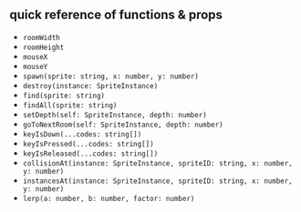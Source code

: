 ## quick reference of functions & props

- `roomWidth`
- `roomHeight`
- `mouseX`
- `mouseY`
- `spawn(sprite: string, x: number, y: number)`
- `destroy(instance: SpriteInstance)`
- `find(sprite: string)`
- `findAll(sprite: string)`
- `setDepth(self: SpriteInstance, depth: number)`
- `goToNextRoom(self: SpriteInstance, depth: number)`
- `keyIsDown(...codes: string[])`
- `keyIsPressed(...codes: string[])`
- `keyIsReleased(...codes: string[])`
- `collisionAt(instance: SpriteInstance, spriteID: string, x: number, y: number)`
- `instancesAt(instance: SpriteInstance, spriteID: string, x: number, y: number)`
- `lerp(a: number, b: number, factor: number)`
